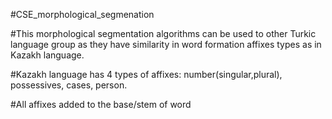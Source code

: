 #CSE_morphological_segmenation

#This morphological segmentation algorithms can be used to other Turkic language group as they have similarity in word formation affixes types as in Kazakh language.

#Kazakh language has 4 types of affixes: number(singular,plural), possessives, cases, person. 

#All affixes added to the base/stem of word
